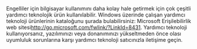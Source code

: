 <Token xmlns:xlink="http://www.w3.org/1999/xlink">Engelliler için bilgisayar kullanımını daha kolay hale getirmek için çok çeşitli yardımcı teknolojik ürün kullanılabilir. Windows üzerinde çalışan yardımcı teknoloji ürünlerinin kataloğunu şurada bulabilirsiniz: <externalLink xmlns="http://ddue.schemas.microsoft.com/authoring/2003/5"><linkText>Microsoft Erişilebilirlik web sitesi</linkText><linkUri>http://go.microsoft.com/fwlink/?LinkId=8431</linkUri></externalLink>. Yardımcı teknoloji kullanıyorsanız, yazılımınızı veya donanımınızı yükseltmeden önce olası uyumluluk sorunlarına karşı yardımcı teknoloji satıcınızla iletişime geçin.</Token>

<!--HONumber=May16_HO2-->


